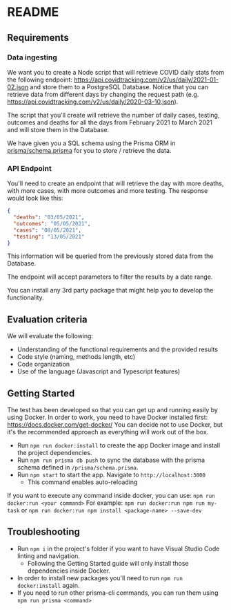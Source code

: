 # README

## Requirements

### Data ingesting

We want you to create a Node script that will retrieve COVID daily stats from the following endpoint: https://api.covidtracking.com/v2/us/daily/2021-01-02.json and store them to a PostgreSQL Database. Notice that you can retrieve data from different days by changing the request path (e.g. https://api.covidtracking.com/v2/us/daily/2020-03-10.json).

The script that you'll create will retrieve the number of daily cases, testing, outcomes and deaths for all the days from February 2021 to March 2021 and will store them in the Database.

We have given you a SQL schema using the Prisma ORM in [prisma/schema.prisma](prisma/schema.prisma) for you to store / retrieve the data.

### API Endpoint

You'll need to create an endpoint that will retrieve the day with more deaths, with more cases, with more outcomes and more testing. The response would look like this:

```json
{
  "deaths": "03/05/2021",
  "outcomes": "05/05/2021",
  "cases": "08/05/2021",
  "testing": "13/05/2021"
}
```

This information will be queried from the previously stored data from the Database.

The endpoint will accept parameters to filter the results by a date range.

You can install any 3rd party package that might help you to develop the functionality.

## Evaluation criteria

We will evaluate the following:

- Understanding of the functional requirements and the provided results
- Code style (naming, methods length, etc)
- Code organization
- Use of the language (Javascript and Typescript features)

## Getting Started

The test has been developed so that you can get up and running easily by using Docker.
In order to work, you need to have Docker installed first: https://docs.docker.com/get-docker/
You can decide not to use Docker, but it's the recommended approach as everything will work out of the box.

- Run `npm run docker:install` to create the app Docker image and install the project dependencies.
- Run `npm run prisma db push` to sync the database with the prisma schema defined in `/prisma/schema.prisma`.
- Run `npm start` to start the app. Navigate to `http://localhost:3000`
  - This command enables auto-reloading


If you want to execute any command inside docker, you can use: `npm run docker:run <your command>`
For example: `npm run docker:run npm run my-task` or `npm run docker:run npm install <package-name> --save-dev`

## Troubleshooting

- Run `npm i` in the project's folder if you want to have Visual Studio Code linting and navigation.
  - Following the Getting Started guide will only install those dependencies inside Docker.
- In order to install new packages you'll need to run `npm run docker:install` again.
- If you need to run other prisma-cli commands, you can run them using `npm run prisma <command>`
